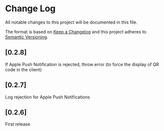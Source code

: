 # Change Log

All notable changes to this project will be documented in this file.

The format is based on [Keep a Changelog](http://keepachangelog.com/)
and this project adheres to [Semantic Versioning](http://semver.org/).

## [0.2.8]

If Apple Push Notification is rejected, throw error (to force the display of QR code in the client)

## [0.2.7]

Log rejection for Apple Push Notifications

## [0.2.6]

First release
